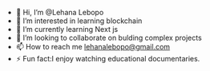- 👋 Hi, I’m @Lehana Lebopo
- 👀 I’m interested in learning blockchain
- 🌱 I’m currently learning Next js
- 💞️ I’m looking to collaborate on bulding complex projects
- 📫 How to reach me lehanalebopo@gmail.com
- ⚡ Fun fact:I enjoy watching educational documentaries.

<!---
Lehana44/Lehana44 is a ✨ special ✨ repository because its `README.md` (this file) appears on your GitHub profile.
You can click the Preview link to take a look at your changes.
--->
